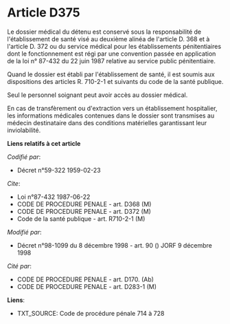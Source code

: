 # Article D375

Le dossier médical du détenu est conservé sous la responsabilité de l'établissement de santé visé au deuxième alinéa de
l'article D. 368 et à l'article D. 372 ou du service médical pour les établissements pénitentiaires dont le fonctionnement
est régi par une convention passée en application de la loi n° 87-432 du 22 juin 1987 relative au service public
pénitentiaire.

Quand le dossier est établi par l'établissement de santé, il est soumis aux dispositions des articles R. 710-2-1 et suivants
du code de la santé publique.

Seul le personnel soignant peut avoir accès au dossier médical.

En cas de transfèrement ou d'extraction vers un établissement hospitalier, les informations médicales contenues dans le
dossier sont transmises au médecin destinataire dans des conditions matérielles garantissant leur inviolabilité.

**Liens relatifs à cet article**

_Codifié par_:

  - Décret n°59-322 1959-02-23

_Cite_:

  - Loi n°87-432 1987-06-22
  - CODE DE PROCEDURE PENALE - art. D368 (M)
  - CODE DE PROCEDURE PENALE - art. D372 (M)
  - Code de la santé publique - art. R710-2-1 (M)

_Modifié par_:

  - Décret n°98-1099 du 8 décembre 1998 - art. 90 () JORF 9 décembre 1998

_Cité par_:

  - CODE DE PROCEDURE PENALE - art. D170. (Ab)
  - CODE DE PROCEDURE PENALE - art. D283-1 (M)

**Liens**:

  - TXT_SOURCE: Code de procédure pénale 714 à 728

